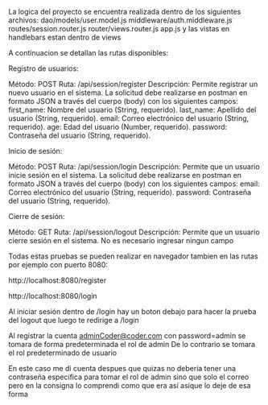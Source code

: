 La logica del proyecto se encuentra realizada dentro de los siguientes archivos:
dao/models/user.model.js
middleware/auth.middleware.js
routes/session.router.js
router/views.router.js
app.js
y las vistas en handlebars estan dentro de views

A continuacion se detallan las rutas disponibles:

Registro de usuarios:

Método: POST
Ruta: /api/session/register
Descripción: Permite registrar un nuevo usuario en el sistema.
La solicitud debe realizarse en postman en formato JSON a través del cuerpo (body) con los siguientes campos:
first_name: Nombre del usuario (String, requerido).
last_name: Apellido del usuario (String, requerido).
email: Correo electrónico del usuario (String, requerido).
age: Edad del usuario (Number, requerido).
password: Contraseña del usuario (String, requerido).

Inicio de sesión:

Método: POST
Ruta: /api/session/login
Descripción: Permite que un usuario inicie sesión en el sistema.
La solicitud debe realizarse en postman en formato JSON a través del cuerpo (body) con los siguientes campos:
email: Correo electrónico del usuario (String, requerido).
password: Contraseña del usuario (String, requerido).

Cierre de sesión:

Método: GET
Ruta: /api/session/logout
Descripción: Permite que un usuario cierre sesión en el sistema.
No es necesario ingresar ningun campo

Todas estas pruebas se pueden realizar en navegador tambien en las rutas por ejemplo con puerto 8080:

http://localhost:8080/register

http://localhost:8080/login

Al iniciar sesión dentro de /login hay un boton debajo para hacer la prueba del logout que luego te redirige a /login

Al registrar la cuenta adminCoder@coder.com con password=admin se tomara de forma predeterminada el rol de admin
De lo contrario se tomara el rol predeterminado de usuario

En este caso me di cuenta despues que quizas no deberia tener una contraseña especifica para tomar el rol de admin sino que solo el correo pero en la consigna lo comprendi como que era así asique lo deje de esa forma
